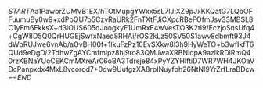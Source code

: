 $START$Aa1PawbrZUMVB1EX/hTOtMupgYWxx5sL7lJIXZ9pJxKKQatG7LQbOFFuumuBy0w9+xdPbQU7p5CzyRaURk2FnTXtFJiCXpcRBeFOfmJsv33MBSL8C1yFm6FkksX+d3iOUS605dJoogkyE1UmRxF4wVesTO3K2tI9/EczjoSnsUfq4+CgW8D5Q0QrHUGEjSwfxNaed8RHAi/rOS2kLz50SV50S1awv8dbmft93J4dWbRUJwe6vnAb/aOvBH00f+1IxuFzPz10EvSXkw8l3h9HyWeTO+b3wfIkfT6QUd9eDgD/2TdhwZgAYCmfmipz8hj9ro83QMJwaXRBNiqpA9azlkRDlRmQ40rzKBNaYUoCEKCmMXreAr06oBA3Tdreje84xPyYZYHIftiD7WR7WH4JKOaVDcPanpxdx4MxL8vcorqd7+0qw9UufgzXA8rpINuyfph26NtNI9YrZrfLraBDcw==$END$